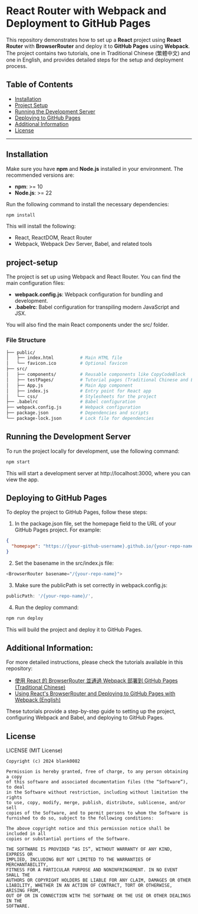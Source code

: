# React Router with Webpack and Deployment to GitHub Pages

This repository demonstrates how to set up a **React** project using **React Router** with **BrowserRouter** and deploy it to **GitHub Pages** using **Webpack**. The project contains two tutorials, one in Traditional Chinese (繁體中文) and one in English, and provides detailed steps for the setup and deployment process.

## Table of Contents
- [Installation](#installation)
- [Project Setup](#project-setup)
- [Running the Development Server](#running-the-development-server)
- [Deploying to GitHub Pages](#deploying-to-github-pages)
- [Additional Information](#additional-information)
- [License](#license)

---

## Installation

Make sure you have **npm** and **Node.js** installed in your environment. The recommended versions are:

- **npm**: >= 10
- **Node.js**: >= 22

Run the following command to install the necessary dependencies:

```bash
npm install
```
This will install the following:

- React, ReactDOM, React Router
- Webpack, Webpack Dev Server, Babel, and related tools

## project-setup

The project is set up using Webpack and React Router. You can find the main configuration files:

- **webpack.config.js**: Webpack configuration for bundling and development.
- **.babelrc**: Babel configuration for transpiling modern JavaScript and JSX.

You will also find the main React components under the src/ folder.

### File Structure
```bash
├── public/
│   ├── index.html          # Main HTML file
│   └── favicon.ico         # Optional favicon
├── src/
│   ├── components/         # Reusable components like CopyCodeBlock
│   ├── testPages/          # Tutorial pages (Traditional Chinese and English)
│   ├── App.js              # Main App component
│   ├── index.js            # Entry point for React app
│   └── css/                # Stylesheets for the project
├── .babelrc                # Babel configuration
├── webpack.config.js       # Webpack configuration
├── package.json            # Dependencies and scripts
└── package-lock.json       # Lock file for dependencies
```

## Running the Development Server

To run the project locally for development, use the following command:
```bash
npm start
```
This will start a development server at http://localhost:3000, where you can view the app.

## Deploying to GitHub Pages

To deploy the project to GitHub Pages, follow these steps:

1.  In the package.json file, set the homepage field to the URL of your GitHub Pages project. For example:
```json
{
  "homepage": "https://{your-github-username}.github.io/{your-repo-name}"
}
```

2.	Set the basename in the src/index.js file:
```javascript
<BrowserRouter basename="/{your-repo-name}">
```
3.  Make sure the publicPath is set correctly in webpack.config.js:
```javascript
publicPath: '/{your-repo-name}/',
```
4.	Run the deploy command:
```bash
npm run deploy
```

This will build the project and deploy it to GitHub Pages.

## Additional Information:

For more detailed instructions, please check the tutorials available in this repository:

- [使用 React 的 BrowserRouter 並通過 Webpack 部署到 GitHub Pages (Traditional Chinese)](https://blank0082.github.io/reactRouterGithubPagesWithWebpackExample/tutorialZhTw)
- [Using React's BrowserRouter and Deploying to GitHub Pages with Webpack (English)](https://blank0082.github.io/reactRouterGithubPagesWithWebpackExample/tutorialEn)

These tutorials provide a step-by-step guide to setting up the project, configuring Webpack and Babel, and deploying to GitHub Pages.

## License

LICENSE (MIT License)
```
Copyright (c) 2024 blank0082

Permission is hereby granted, free of charge, to any person obtaining a copy
of this software and associated documentation files (the “Software”), to deal
in the Software without restriction, including without limitation the rights
to use, copy, modify, merge, publish, distribute, sublicense, and/or sell
copies of the Software, and to permit persons to whom the Software is
furnished to do so, subject to the following conditions:

The above copyright notice and this permission notice shall be included in all
copies or substantial portions of the Software.

THE SOFTWARE IS PROVIDED “AS IS”, WITHOUT WARRANTY OF ANY KIND, EXPRESS OR
IMPLIED, INCLUDING BUT NOT LIMITED TO THE WARRANTIES OF MERCHANTABILITY,
FITNESS FOR A PARTICULAR PURPOSE AND NONINFRINGEMENT. IN NO EVENT SHALL THE
AUTHORS OR COPYRIGHT HOLDERS BE LIABLE FOR ANY CLAIM, DAMAGES OR OTHER
LIABILITY, WHETHER IN AN ACTION OF CONTRACT, TORT OR OTHERWISE, ARISING FROM,
OUT OF OR IN CONNECTION WITH THE SOFTWARE OR THE USE OR OTHER DEALINGS IN THE
SOFTWARE.
```
